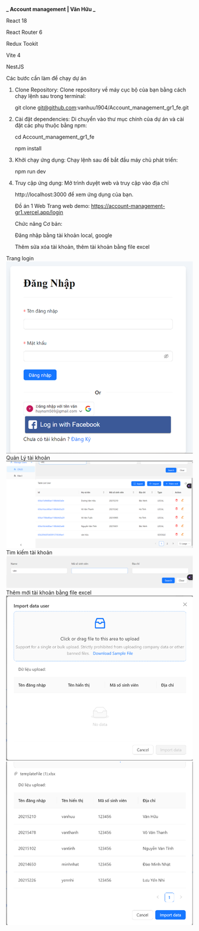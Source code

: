 **_ Account management | Văn Hữu _**

React 18

React Router 6

Redux Tookit

Vite 4

NestJS

Các bước cần làm để chạy dự án

1. Clone Repository:
   Clone repository về máy cục bộ của bạn bằng cách chạy lệnh sau trong terminal:
   
   git clone git@github.com:vanhuu1904/Account_management_gr1_fe.git
2. Cài đặt dependencies:
   Di chuyển vào thư mục chính của dự án và cài đặt các phụ thuộc bằng npm:

   cd Account_management_gr1_fe

   npm install
3. Khởi chạy ứng dụng:
   Chạy lệnh sau để bắt đầu máy chủ phát triển:

   npm run dev
4. Truy cập ứng dụng:
   Mở trình duyệt web và truy cập vào địa chỉ
   
   http://localhost:3000 để xem ứng dụng của bạn.
   
   Đồ án 1 Web
   Trang web demo: https://account-management-gr1.vercel.app/login
   
   Chức năng Cơ bản:

   Đăng nhập bằng tài khoản local, google
   
   Thêm sửa xóa tài khoản, thêm tài khoản bằng file excel

Trang login
![Alt text](./screenshots/tranglogin.png)
Quản Lý tài khoản
![Alt text](./screenshots/quanlytkhoan.png)
Tìm kiếm tài khoản
![Alt text](./screenshots/timkiemtaikhoan.png)
Thêm mới tài khoản bằng file excel
![Alt text](./screenshots/themmoitaikhoanbangexcel.png)
![Alt text](./screenshots/importfile.png)
